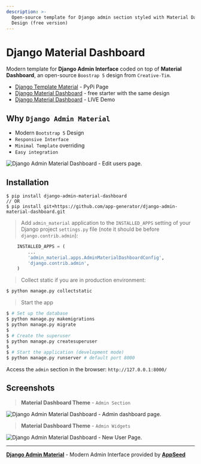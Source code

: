 ```yaml
---
description: >-
  Open-source template for Django admin section styled with Material Dashboard
  Design (free version)
---
```


# Django Material Dashboard

Modern template for **Django Admin Interface** coded on top of **Material Dashboard**, an open-source `Boostrap 5` design from `Creative-Tim`.

* [Django Template Material](https://pypi.org/project/django-admin-material-dashboard/) - PyPi Page
* [Django Material Dashboard](https://appseed.us/product/material-dashboard/django/) - free starter with the same design
* [Django Material Dashboard](https://django-material-dashboard.appseed-srv1.com/) - LIVE Demo


## Why `Django Admin Material`

* Modern `Bootstrap 5` Design
* `Responsive Interface`
* `Minimal Template` overriding
* `Easy integration`

![Django Admin Material Dashboard - Edit users page.](https://user-images.githubusercontent.com/51070104/169301658-6cf27993-c451-4cd4-9ffa-2968b8981167.png)

## Installation

```
$ pip install django-admin-material-dashboard
// OR
$ pip install git+https://github.com/app-generator/django-admin-material-dashboard.git
```

> Add `admin_material` application to the `INSTALLED_APPS` setting of your Django project `settings.py` file (note it should be before `django.contrib.admin`):

```python
    INSTALLED_APPS = (
        ...
        'admin_material.apps.AdminMaterialDashboardConfig',
        'django.contrib.admin',
    )
```

> Collect static if you are in production environment:

```bash
$ python manage.py collectstatic
```

> Start the app

```bash
$ # Set up the database
$ python manage.py makemigrations
$ python manage.py migrate
$
$ # Create the superuser
$ python manage.py createsuperuser
$
$ # Start the application (development mode)
$ python manage.py runserver # default port 8000
```

Access the `admin` section in the browser: `http://127.0.0.1:8000/`

## Screenshots

> **Material Dashboard Theme** - `Admin Section`

![Django Admin Material Dashboard - Admin dashboard page.](https://user-images.githubusercontent.com/51070104/196743760-6e0e1930-8233-421c-ac53-d65c273b00dc.png)

> **Material Dashboard Theme** - `Admin Widgets`

![Django Admin Material Dashboard - New User Page.](https://user-images.githubusercontent.com/51070104/196743821-2e140dd8-fe15-4615-9e9f-0467900b1a1b.png)

***

[**Django Admin Material**](https://github.com/app-generator/django-admin-material-dashboard) - Modern Admin Interface provided by [**AppSeed**](https://appseed.us/)
